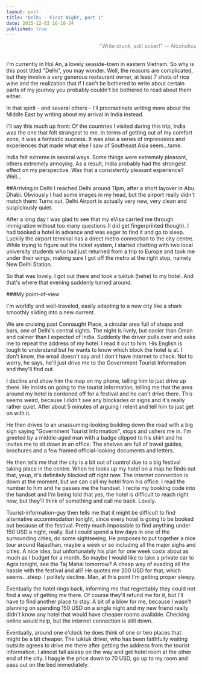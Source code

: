 ```yaml
---
layout: post
title: "Delhi - First Night, part 1"
date: 2015-12-03 16-10-24
published: true
---
```


<div align="right" style="color:gray">
"Write drunk, edit sober!"
-- Alcoholics
</div> <br>

I'm currently in Hoi An, a lovely seaside-town in eastern Vietnam. So why is this post titled "Delhi", you may wonder. Well, the reasons are complicated, but they involve a very generous restaurant owner, at least 7 shots of rice wine and the realization that if I can't be bothered to write about certain parts of my journey you probably couldn't be bothered to read about them either.

In that spirit - and several others - I'll procrastinate writing more about the Middle East by writing about my arrival in India instead.

I'll say this much up front: Of the countries I visited during this trip, India was the one that felt strangest to me. In terms of getting out of my comfort zone, it was a fantastic success. It was also a series of impressions and experiences that made what else I saw of Southeast Asia seem...tame.

India felt extreme in several ways. Some things were extremely pleasant, others extremely annoying. As a result, India probably had the strongest effect on my perspective.
Was that a consistently pleasant experience? Well...

##Arriving in Delhi
I reached Delhi around 11pm, after a short layover in Abu Dhabi. Obviously I had some images in my head, but the airport really didn't match them: Turns out, Delhi Airport is actually very new, very clean and suspiciously quiet. 

After a long day I was glad to see that my eVisa carried me through immigration without too many questions (I did get fingerprinted though). I had booked a hotel in advance and was eager to find it and go to sleep. Luckily the airport terminal has a direct metro connection to the city centre. While trying to figure out the ticket system, I started chatting with two local university students who had just returned from a trip to Europe and took me under their wings, making sure I got off the metro at the right stop, namely New Delhi Station.

So that was lovely. I got out there and took a tuktuk (hehe) to my hotel. And that's where that evening suddenly turned around.

###My point-of-view

I'm worldly and well-traveled, easily adapting to a new city like a shark smoothly sliding into a new current.

We are cruising past Connaught Place, a circular area full of shops and bars, one of Delhi's central sights. The night is lively, but cooler than Oman and calmer than I expected of India. Suddenly the driver pulls over and asks me to repeat the address of my hotel. I read it out to him. His English is tough to understand but he wants to know which block the hotel is at. I don't know, the email doesn't say and I don't have internet to check. Not to worry, he says, he'll just drive me to the Government Tourist Information and they'll find out.

I decline and show him the map on my phone, telling him to just drive up there. He insists on going to the tourist information, telling me that the area around my hotel is cordoned off for a festival and he can't drive there. This seems weird, because I didn't see any blockades or signs and it's really rather quiet. After about 5 minutes of arguing I relent and tell him to just get on with it.

He then drives to an unassuming-looking building down the road with a big sign saying "Government Tourist Information", stops and ushers me in. I'm greeted by a middle-aged man with a badge clipped to his shirt and he invites me to sit down in an office. The shelves are full of travel guides, brochures and a few framed official-looking documents and letters.

He then tells me that the city is a bit out of control due to a big festival taking place in the centre. When he looks up my hotel on a map he finds out that, yeup, it's definitely blocked off right now. The internet connection is down at the moment, but we can call my hotel from his office. I read the number to him and he passes me the handset. I recite my booking code into the handset and I'm being told that yes, the hotel is difficult to reach right now, but they'll think of something and call me back. Lovely.

Tourist-information-guy then tells me that it might be difficult to find alternative accommodation tonight, since every hotel is going to be booked out because of the festival. Pretty much impossible to find anything under 150 USD a night, really. But I could spend a few days in one of the surrounding cities, do some sightseeing. He proposes to put together a nice tour around Rajasthan, maybe a week or so including all the major sighs and cities. A nice idea, but unfortunately his plan for one week costs about as much as I budget for a month. So maybe I would like to take a private car to Agra tonight, see the Taj Mahal tomorrow? A cheap way of evading all the hassle with the festival and all? He quotes me 200 USD for that, which seems...steep. I politely decline. Man, at this point I'm getting proper sleepy.

Eventually the hotel rings back, informing me that regrettably they could not find a way of getting me there. Of course they'll refund me for it, but I'll have to find another place to stay. A bit of a blow for me, because I wasn't planning on spending 150 USD on a single night and my new friend really didn't know any hotel that would have cheaper rooms available. Checking online would help, but the internet connection is still down.

Eventually, around one o'clock he does think of one or two places that might be a bit cheaper. The tuktuk driver, who has been faithfully waiting outside agrees to drive me there after getting the address from the tourist information. I almost fall asleep on the way and get hotel room at the other end of the city. I haggle the price down to 70 USD, go up to my room and pass out on the bed immediately.
